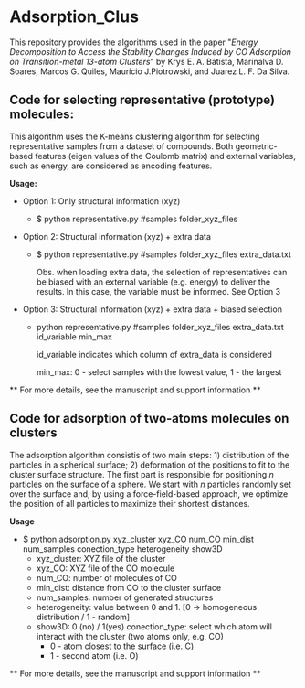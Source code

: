 # Adsorption_Clus

This repository provides the algorithms used in the paper "_Energy Decomposition to Access the Stability Changes Induced by CO Adsorption on Transition-metal 13-atom Clusters_" by Krys E. A. Batista, Marinalva D. Soares, Marcos G. Quiles, Maurício J.Piotrowski, and Juarez L. F. Da Silva. 

## Code for selecting representative (prototype) molecules:

This algorithm uses the K-means clustering algorithm for selecting representative samples from a dataset of compounds. Both geometric-based features (eigen values of the Coulomb matrix) and external variables, such as energy, are considered as encoding features.

**Usage:**

* Option 1: Only structural information (xyz)
	* $ python representative.py #samples folder_xyz_files
* Option 2: Structural information (xyz) + extra data
	* $ python representative.py #samples folder_xyz_files extra_data.txt
		
		Obs. when loading extra data, the selection of representatives can be biased with an external variable (e.g. energy) to deliver the results. In this case, the variable must be informed. See Option 3

* Option 3: Structural information (xyz) + extra data + biased selection
	* python representative.py #samples folder_xyz_files extra_data.txt id_variable min_max
		
		id_variable indicates which column of extra_data is considered
		
		min_max: 0 - select samples with the lowest value, 1 - the largest

** For more details, see the manuscript and support information **


## Code for adsorption of two-atoms molecules on clusters

The adsorption algorithm consistis of two main steps: 1) distribution of the particles in a spherical surface; 2) deformation of the positions to fit to the cluster surface structure. The first part is responsible for positioning _n_ particles on the surface of a sphere. We start with _n_ particles randomly set over the surface and, by using a force-field-based approach, we optimize the position of all particles to maximize their shortest distances.

**Usage**

* $ python adsorption.py xyz_cluster xyz_CO num_CO min_dist num_samples conection_type heterogeneity show3D
    * xyz_cluster: XYZ file of the cluster
    * xyz_CO: XYZ file of the CO molecule
    * num_CO: number of molecules of CO
    * min_dist: distance from CO to the cluster surface
    * num_samples: number of generated structures
    * heterogeneity: value between 0 and 1. [0 -> homogeneous distribution / 1 - random]
    * show3D: 0 (no) / 1(yes)
    conection_type: select which atom will interact with the cluster (two atoms only, e.g. CO)
    	* 0 - atom closest to the surface (i.e. C)
    	* 1 - second atom (i.e. O)

** For more details, see the manuscript and support information **


